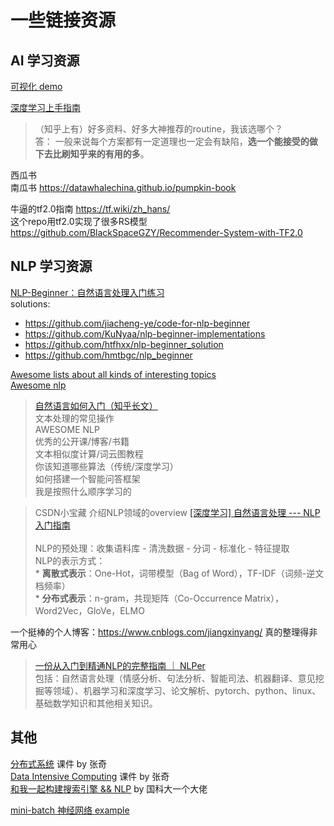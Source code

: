 # 一些链接资源
## AI 学习资源
[可视化 demo](https://explosion.ai/demos/)  

[深度学习上手指南](https://github.com/nndl/nndl.github.io/blob/master/md/DeepGuide.md)  
> （知乎上有）好多资料、好多大神推荐的routine，我该选哪个？  
答： 一般来说每个方案都有一定道理也一定会有缺陷，**选一个能接受的做下去比刷知乎来的有用的多**。  

西瓜书  
南瓜书 https://datawhalechina.github.io/pumpkin-book  

牛逼的tf2.0指南 https://tf.wiki/zh_hans/  
这个repo用tf2.0实现了很多RS模型 https://github.com/BlackSpaceGZY/Recommender-System-with-TF2.0

## NLP 学习资源
[NLP-Beginner：自然语言处理入门练习](https://github.com/FudanNLP/nlp-beginner)  
solutions:
* https://github.com/jiacheng-ye/code-for-nlp-beginner
* https://github.com/KuNyaa/nlp-beginner-implementations
* https://github.com/htfhxx/nlp-beginner_solution
* https://github.com/hmtbgc/nlp_beginner


[Awesome lists about all kinds of interesting topics](https://github.com/sindresorhus/awesome)  
[Awesome nlp](https://github.com/keon/awesome-nlp)  


> [自然语言如何入门（知乎长文）](https://www.zhihu.com/question/19895141/answer/515535069)   
文本处理的常见操作  
AWESOME NLP  
优秀的公开课/博客/书籍  
文本相似度计算/词云图教程  
你该知道哪些算法（传统/深度学习）  
如何搭建一个智能问答框架  
我是按照什么顺序学习的  
 

> CSDN小宝藏 介绍NLP领域的overview [[深度学习] 自然语言处理 --- NLP入门指南](https://blog.csdn.net/zwqjoy/article/details/103546648)</br>  
NLP的预处理：收集语料库 - 清洗数据 - 分词 - 标准化 - 特征提取  
NLP的表示方式：  
    * **离散式表示**：One-Hot，词带模型（Bag of Word），TF-IDF（词频-逆文档频率）   
    * **分布式表示**：n-gram，共现矩阵（Co-Occurrence Matrix），Word2Vec，GloVe，ELMO  

一个挺棒的个人博客：https://www.cnblogs.com/jiangxinyang/ 真的整理得非常用心  

> [一份从入门到精通NLP的完整指南 ｜ NLPer](https://blog.csdn.net/fendouaini/article/details/98408754)  
包括：自然语言处理（情感分析、句法分析、智能司法、机器翻译、意见挖掘等领域）、机器学习和深度学习、论文解析、pytorch、python、linux、基础数学知识和其他相关知识。

## 其他
[分布式系统](http://qizhang.info/COMP130123.html) 课件 by 张奇  
[Data Intensive Computing](http://qizhang.info/COMP630030.html) 课件 by 张奇  
[和我一起构建搜索引擎 && NLP](https://bitjoy.net/) by 国科大一个大佬  

[mini-batch 神经网络 example](https://www.cnblogs.com/FightLi/p/8305120.html)